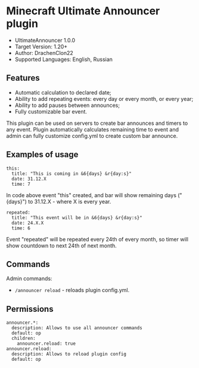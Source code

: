 # Minecraft Ultimate Announcer plugin

- UltimateAnnouncer 1.0.0
- Target Version: 1.20+
- Author: DrachenClon22
- Supported Languages: English, Russian

## Features
- Automatic calculation to declared date;
- Ability to add repeating events: every day or every month, or every year;
- Ability to add pauses between announces;
- Fully customizable bar event.

This plugin can be used on servers to create bar announces and timers to any event. Plugin automatically calculates remaining time to event and admin can fully customize config.yml to create custom bar announce.

## Examples of usage
```MiniYAML
this:
  title: "This is coming in &6{days} &r{day:s}"
  date: 31.12.X
  time: 7
```
In code above event "this" created, and bar will show remaining days ("{days}") to 31.12.X - where X is every year.
```MiniYAML
repeated:
  title: "This event will be in &6{days} &r{day:s}"
  date: 24.X.X
  time: 6
```
Event "repeated" will be repeated every 24th of every month, so timer will show countdown to next 24th of next month.

## Commands
Admin commands:
- `/announcer reload` - reloads plugin config.yml.

## Permissions
```MiniYAML
announcer.*:
  description: Allows to use all announcer commands
  default: op
  children:
    announcer.reload: true
announcer.reload:
  description: Allows to reload plugin config
  default: op
```

